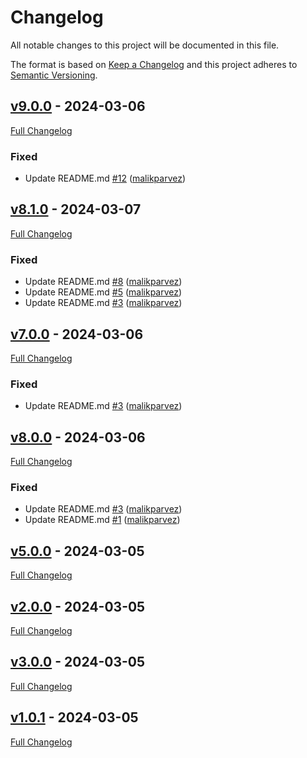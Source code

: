 <!-- markdownlint-disable MD024 -->
# Changelog

All notable changes to this project will be documented in this file.

The format is based on [Keep a Changelog](http://keepachangelog.com/en/1.0.0/) and this project adheres to [Semantic Versioning](http://semver.org).

## [v9.0.0](https://github.com/malikparvez/branching_strategy/tree/v9.0.0) - 2024-03-06

[Full Changelog](https://github.com/malikparvez/branching_strategy/compare/v8.1.0...v9.0.0)

### Fixed

- Update README.md [#12](https://github.com/malikparvez/branching_strategy/pull/12) ([malikparvez](https://github.com/malikparvez))

## [v8.1.0](https://github.com/malikparvez/branching_strategy/tree/v8.1.0) - 2024-03-07

[Full Changelog](https://github.com/malikparvez/branching_strategy/compare/v7.0.0...v8.1.0)

### Fixed

- Update README.md [#8](https://github.com/malikparvez/branching_strategy/pull/8) ([malikparvez](https://github.com/malikparvez))
- Update README.md [#5](https://github.com/malikparvez/branching_strategy/pull/5) ([malikparvez](https://github.com/malikparvez))
- Update README.md [#3](https://github.com/malikparvez/branching_strategy/pull/3) ([malikparvez](https://github.com/malikparvez))

## [v7.0.0](https://github.com/malikparvez/branching_strategy/tree/v7.0.0) - 2024-03-06

[Full Changelog](https://github.com/malikparvez/branching_strategy/compare/v8.0.0...v7.0.0)

### Fixed

- Update README.md [#3](https://github.com/malikparvez/branching_strategy/pull/3) ([malikparvez](https://github.com/malikparvez))

## [v8.0.0](https://github.com/malikparvez/branching_strategy/tree/v8.0.0) - 2024-03-06

[Full Changelog](https://github.com/malikparvez/branching_strategy/compare/v5.0.0...v8.0.0)

### Fixed

- Update README.md [#3](https://github.com/malikparvez/branching_strategy/pull/3) ([malikparvez](https://github.com/malikparvez))
- Update README.md [#1](https://github.com/malikparvez/branching_strategy/pull/1) ([malikparvez](https://github.com/malikparvez))

## [v5.0.0](https://github.com/malikparvez/branching_strategy/tree/v5.0.0) - 2024-03-05

[Full Changelog](https://github.com/malikparvez/branching_strategy/compare/v2.0.0...v5.0.0)

## [v2.0.0](https://github.com/malikparvez/branching_strategy/tree/v2.0.0) - 2024-03-05

[Full Changelog](https://github.com/malikparvez/branching_strategy/compare/v3.0.0...v2.0.0)

## [v3.0.0](https://github.com/malikparvez/branching_strategy/tree/v3.0.0) - 2024-03-05

[Full Changelog](https://github.com/malikparvez/branching_strategy/compare/v1.0.1...v3.0.0)

## [v1.0.1](https://github.com/malikparvez/branching_strategy/tree/v1.0.1) - 2024-03-05

[Full Changelog](https://github.com/malikparvez/branching_strategy/compare/87e839cd322c114e4a9494895a3289507c9cc86d...v1.0.1)
